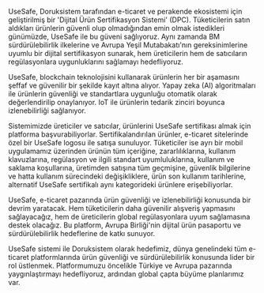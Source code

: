 UseSafe, Doruksistem tarafından e-ticaret ve perakende ekosistemi için geliştirilmiş bir 'Dijital Ürün Sertifikasyon Sistemi' (DPC). Tüketicilerin satın aldıkları ürünlerin güvenli olup olmadığından emin olmak istedikleri günümüzde, UseSafe ile bu güveni sağlıyoruz. Aynı zamanda BM sürdürülebilirlik ilkelerine ve Avrupa Yeşil Mutabakatı'nın gereksinimlerine uyumlu bir dijital sertifikasyon sunarak, hem üreticilerin hem de satıcıların regülasyonlara uygunluklarını sağlamayı hedefliyoruz.

UseSafe, blockchain teknolojisini kullanarak ürünlerin her bir aşamasını şeffaf ve güvenilir bir şekilde kayıt altına alıyor. Yapay zeka (AI) algoritmaları ile ürünlerin güvenliği ve standartlara uygunluğu otomatik olarak değerlendirilip onaylanıyor. IoT ile ürünlerin tedarik zinciri boyunca izlenebilirliği sağlanıyor.

Sistemimizde üreticiler ve satıcılar, ürünlerini UseSafe sertifikası almak için platforma başvurabiliyorlar. Sertifikalandırılan ürünler, e-ticaret sitelerinde özel bir UseSafe logosu ile satışa sunuluyor. Tüketiciler ise ayrı bir mobil uygulamamız üzerinden ürünün tüm içeriğine, zararlılıklarına, kullanım klavuzlarına, regülasyon ve ilgili standart uyumluluklarına, kullanım ve saklama koşullarına, üretimden satışına tüm geçmişine, güvenlik bilgilerine ve hatta kullanım sürecindeki değişikliklere, ürün son kullanım tarihlerine, alternatif UseSafe sertifikalı aynı kategorideki ürünlere erişebiliyorlar.

UseSafe, e-ticaret pazarında ürün güvenliği ve izlenebilirliği konusunda bir devrim yaratacak. Hem tüketicilerin daha güvenilir alışveriş yapmasını sağlayacağız, hem de üreticilerin global regülasyonlara uyum sağlamasına destek olacağız. Bu platform, Avrupa Birliği'nin dijital ürün pasaportu ve sürdürülebilirlik hedeflerine de katkı sunuyor.

UseSafe sistemi ile Doruksistem olarak hedefimiz, dünya genelindeki tüm e-ticaret platformlarında ürün güvenliği ve sürdürülebilirlik konusunda lider bir rol üstlenmek. Platformumuzu öncelikle Türkiye ve Avrupa pazarında yaygınlaştırmayı hedefliyoruz, ardından global çapta büyüme planlarımız var.
